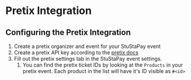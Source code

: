 # Pretix Integration

## Configuring the Pretix Integration

1. Create a pretix organizer and event for your StuStaPay event
2. Create a pretix API key according to the [pretix docs](https://docs.pretix.eu/dev/api/tokenauth.html#obtaining-an-api-token)
3. Fill out the pretix settings tab in the StuStaPay event settings.
   1. You can find the pretix ticket IDs by looking at the `Products` in your pretix event. Each product in the list will have it's ID visible as `#<id>`
